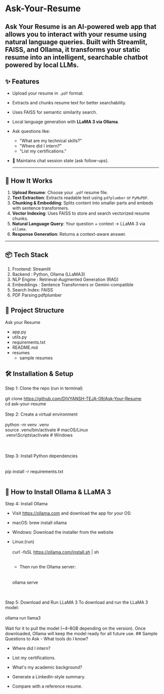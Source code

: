 # Ask-Your-Resume
**Ask Your Resume** is an AI-powered web app that allows you to interact with your resume using natural language queries. Built with Streamlit, FAISS, and Ollama, it transforms your static resume into an intelligent, searchable chatbot powered by local LLMs.
---
## ✨ Features
- Upload your resume in `.pdf` format.
- Extracts and chunks resume text for better searchability.
- Uses FAISS for semantic similarity search.
- Local language generation with **LLaMA 3 via Ollama**.
- Ask questions like:
  - "What are my technical skills?"
  - "Where did I intern?"
  - "List my certifications."
- 🔁 Maintains chat session state (ask follow-ups).

  ---
## 🧠 How It Works

1. **Upload Resume**: Choose your `.pdf` resume file.
2. **Text Extraction**: Extracts readable text using `pdfplumber` or `PyMuPDF`.
3. **Chunking & Embedding**: Splits content into smaller parts and embeds with sentence transformers.
4. **Vector Indexing**: Uses FAISS to store and search vectorized resume chunks.
5. **Natural Language Query**: Your question + context → LLaMA 3 via `ollama`.
6. **Response Generation**: Returns a context-aware answer.

---

## 📦 Tech Stack

1. Frontend: Streamlit
2. Backend     : Python, Ollama (LLaMA3)
3. NLP Engine  : Retrieval-Augmented Generation (RAG)
4. Embeddings  : Sentence Transformers or Gemini-compatible
5. Search Index: FAISS
6.   PDF Parsing:pdfplumber

## 📁 Project Structure
Ask your Resume
- app.py
- utils.py
- requirements.txt
- README.md
- resumes
    - sample resumes

## 🛠 Installation & Setup
Step 1: Clone the repo (run in terminal)
<br>
<br>
git clone  https://github.com/DIVYANSH-TEJA-09/Ask-Your-Resume  
cd ask-your-resume
<br>
<br>
Step 2: Create a virtual environment
<br>
<br>
python -m venv .venv  
source .venv/bin/activate    # macOS/Linux  
.venv\Scripts\activate       # Windows  
<br>
<br>  
Step 3: Install Python dependencies  
<br>
<br>
pip install -r requirements.txt
<br>
<br>
## 🦙 How to Install Ollama & LLaMA 3
Step 4: Install Ollama
- Visit https://ollama.com and download the app for your OS:

- macOS: brew install ollama

- Windows: Download the installer from the website

- Linux:(run)
  <br>
  <br>
  curl -fsSL https://ollama.com/install.sh | sh
  <br>
  <br>
  - Then run the Ollama server:
  <br>
  <br>
  ollama serve
<br>
<br>
Step 5: Download and Run LLaMA 3
To download and run the LLaMA 3 model:
<br>
<br>
ollama run llama3
<br>
<br>
Wait for it to pull the model (~4–8GB depending on the version). Once downloaded, Ollama will keep the model ready for all future use.
## Sample Questions to Ask
- What tools do I know?

- Where did I intern?

- List my certifications.

- What's my academic background?

- Generate a LinkedIn-style summary.

- Compare with a reference resume.



